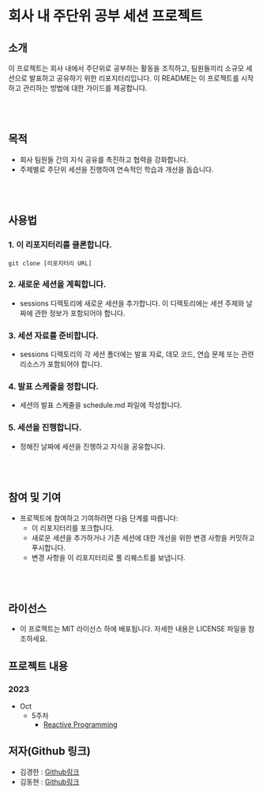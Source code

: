 # 회사 내 주단위 공부 세션 프로젝트

## 소개

이 프로젝트는 회사 내에서 주단위로 공부하는 활동을 조직하고, 팀원들끼리 소규모 세션으로 발표하고 공유하기 위한 리포지터리입니다. 이 README는 이 프로젝트를 시작하고 관리하는 방법에 대한 가이드를 제공합니다.

<br>
<br>


## 목적

- 회사 팀원들 간의 지식 공유를 촉진하고 협력을 강화합니다.
- 주제별로 주단위 세션을 진행하여 연속적인 학습과 개선을 돕습니다.

<br>
<br>


## 사용법

### 1. 이 리포지터리를 클론합니다.

```shell
git clone [리포지터리 URL]
```

### 2. 새로운 세션을 계획합니다.
- sessions 디렉토리에 새로운 세션을 추가합니다. 이 디렉토리에는 세션 주제와 날짜에 관한 정보가 포함되어야 합니다.

### 3. 세션 자료를 준비합니다.
- sessions 디렉토리의 각 세션 폴더에는 발표 자료, 데모 코드, 연습 문제 또는 관련 리소스가 포함되어야 합니다.

### 4. 발표 스케줄을 정합니다.
- 세션의 발표 스케줄을 schedule.md 파일에 작성합니다.

### 5. 세션을 진행합니다.
- 정해진 날짜에 세션을 진행하고 지식을 공유합니다.

<br>
<br>


## 참여 및 기여
- 프로젝트에 참여하고 기여하려면 다음 단계를 따릅니다:
  - 이 리포지터리를 포크합니다.
  - 새로운 세션을 추가하거나 기존 세션에 대한 개선을 위한 변경 사항을 커밋하고 푸시합니다.
  - 변경 사항을 이 리포지터리로 풀 리퀘스트를 보냅니다.

<br>
<br>

## 라이선스
- 이 프로젝트는 MIT 라이선스 하에 배포됩니다. 자세한 내용은 LICENSE 파일을 참조하세요.

## 프로젝트 내용
### 2023
- Oct
  - 5주차
    - [Reactive Programming](https://github.com/Steadytudy/WeeklySession/blob/main/2023/Oct/5%EC%A3%BC%EC%B0%A8/%5B%EA%B9%80%EA%B2%BD%ED%95%9C%5DReactive%20Programming.md)

## 저자(Github 링크)
- 김경한 : [Github링크](https://github.com/rlarudgkswkd)
- 김동현 : [Github링크](https://github.com/dhkim1522)
